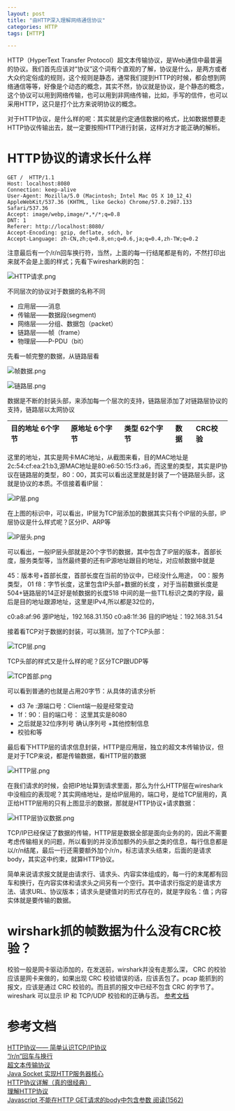 ```yaml
---
layout: post
title: "由HTTP深入理解网络通信协议"
categories: HTTP
tags: [HTTP]

---
```


HTTP（HyperText Transfer Protocol）超文本传输协议，是Web通信中最普遍的协议。我们首先应该对“协议”这个词有个直观的了解，协议是什么，是两方或者大众约定俗成的规则，这个规则是静态，通常我们提到HTTP的时候，都会想到网络通信等等，好像是个动态的概念，其实不然，协议就是协议，是个静态的概念，这个协议可以用到网络传输，也可以用到非网络传输，比如，手写的信件，也可以采用HTTP，这只是打个比方来说明协议的概念。

对于HTTP协议，是什么样的呢：其实就是约定通信数据的格式，比如数据想要走HTTP协议传输出去，就一定要按照HTTP进行封装，这样对方才能正确的解析。

# HTTP协议的请求长什么样

	GET /  HTTP/1.1
	Host: localhost:8080
	Connection: keep-alive
	User-Agent: Mozilla/5.0 (Macintosh; Intel Mac OS X 10_12_4) AppleWebKit/537.36 (KHTML, like Gecko) Chrome/57.0.2987.133 Safari/537.36
	Accept: image/webp,image/*,*/*;q=0.8
	DNT: 1
	Referer: http://localhost:8080/
	Accept-Encoding: gzip, deflate, sdch, br
	Accept-Language: zh-CN,zh;q=0.8,en;q=0.6,ja;q=0.4,zh-TW;q=0.2
	
注意最后有一个/r/n回车换行符，当然，上面的每一行结尾都是有的，不然打印出来就不会是上面的样式；先看下wireshark刷的包：

![HTTP请求.png](http://upload-images.jianshu.io/upload_images/1460468-fc589562a64e3b6e.png?imageMogr2/auto-orient/strip%7CimageView2/2/w/1240)

不同层次的协议对于数据的名称不同

* 应用层——消息
* 传输层——数据段(segment)
* 网络层——分组、数据包（packet）
* 链路层——帧（frame）
* 物理层——P-PDU（bit）

先看一帧完整的数据，从链路层看

![帧数据.png](http://upload-images.jianshu.io/upload_images/1460468-f2d01e0fd24f0f96.png?imageMogr2/auto-orient/strip%7CimageView2/2/w/1240)



![链路层.png](http://upload-images.jianshu.io/upload_images/1460468-96d48b692ea61dfb.png?imageMogr2/auto-orient/strip%7CimageView2/2/w/1240)

数据是不断的封装头部，来添加每一个层次的支持，链路层添加了对链路层协议的支持，链路层以太网协议

|目的地址 6个字节|原地址 6个字节|类型 62个字节|数据|CRC校验|
|:--|:--|:--|:--|:--|

这里的地址，其实是网卡MAC地址，从截图来看，目的MAC地址是 2c:54:cf:ea:21:b3,源MAC地址是80:e6:50:15:f3:a6，而这里的类型，其实是IP协议在链路层的类型，80：00，其实可以看出这里就是封装了一个链路层头部，这就是协议的本质。不信接着看IP层：

![IP层.png](http://upload-images.jianshu.io/upload_images/1460468-0b4062a565576506.png?imageMogr2/auto-orient/strip%7CimageView2/2/w/1240)

在上图的标识中，可以看出，IP层为TCP层添加的数据其实只有个IP层的头部，IP层协议是什么样式呢？区分IP、ARP等

![IP层头.png](http://upload-images.jianshu.io/upload_images/1460468-fbb45a59f60317f2.png?imageMogr2/auto-orient/strip%7CimageView2/2/w/1240)

可以看出，一般IP层头部就是20个字节的数据，其中包含了IP层的版本，首部长度，服务类型等，当然最终要的还有IP源地址跟目的地址，对应帧数据中就是

45：版本号+首部长度，首部长度在当前的协议中，已经没什么用途，
00：服务类型，
01 f8：字节长度，这里包含IP头部+数据的长度 ，对于当前数据长度是504+链路层的14正好是帧数据的长度518
中间的是一些TTL标识之类的字段，最后是目的地址跟源地址，这里是IPv4,所以都是32位的，

c0:a8:af:96 源IP地址，192.168.31.150
c0:a8:1f:36 目的IP地址：192.168.31.54

接着看TCP对于数据的封装，可以猜测，加了个TCP头部：

![TCP层.png](http://upload-images.jianshu.io/upload_images/1460468-e9250af2cb2aeefa.png?imageMogr2/auto-orient/strip%7CimageView2/2/w/1240)

TCP头部的样式又是什么样的呢？区分TCP跟UDP等

![TCP首部.png](http://upload-images.jianshu.io/upload_images/1460468-fcd387b81d4928b3.png?imageMogr2/auto-orient/strip%7CimageView2/2/w/1240)

可以看到普通的也就是占用20字节：从具体的请求分析

* d3 7e :源端口号：Client端一般是经常变动
* 1f：90：目的端口号： 这里其实是8080
* 之后就是32位序列号 确认序列号 +其他控制信息
* 校验和等

最后看下HTTP层的请求信息封装，HTTP是应用层，独立的超文本传输协议，但是对于TCP来说，都是传输数据，看HTTP层的数据

![HTTP层.png](http://upload-images.jianshu.io/upload_images/1460468-61c8907b2fbda494.png?imageMogr2/auto-orient/strip%7CimageView2/2/w/1240)

在我们请求的时候，会把IP地址算到请求里面，那么为什么HTTP层在wireshark中没相应的表现呢？其实网络地址，是给IP层用的，端口号，是给TCP层用的，真正给HTTP层用的只有上图显示的数据，那就是HTTP协议+请求数据：

![HTTP层协议数据.png](http://upload-images.jianshu.io/upload_images/1460468-0e8086b28b00fbb1.png?imageMogr2/auto-orient/strip%7CimageView2/2/w/1240)

	
TCP/IP已经保证了数据的传输，HTTP层是数据全部是面向业务的的，因此不需要考虑传输相关的问题，所以看到的并没添加额外的头部之类的信息，每行信息都是以/r/n结尾，最后一行还需要额外加个/r/n，标志请求头结束，后面的是请求body，其实这中约束，就算HTTP协议。

简单来说请求报文就是由请求行、请求头、内容实体组成的，每一行的末尾都有回车和换行，在内容实体和请求头之间另有一个空行。其中请求行指定的是请求方法、请求URL、协议版本；请求头是键值对的形式存在的，就是字段名：值；内容实体就是要传输的数据。



# wirshark抓的帧数据为什么没有CRC校验？

校验一般是网卡驱动添加的，在发送前，wirshark并没有走那么深，
CRC 的校验应该是网卡来做的，如果出现 CRC 校验错误的话，应该丢包了。pcap 能抓到的报文，应该是通过 CRC 校验的。而且抓的报文中已经不包含 CRC 的字节了。wireshark 可以显示 IP 和 TCP/UDP 校验和的正确与否。
[参考文档](http://blog.csdn.net/lidaqiang99/article/details/6605635)




# 参考文档

[HTTP协议—— 简单认识TCP/IP协议](http://www.cnblogs.com/roverliang/p/5176456.html)        
[“/r/n”回车与换行](http://blog.csdn.net/xuxinshao/article/details/4915903)       
[超文本传输协议](https://zh.wikipedia.org/wiki/%E8%B6%85%E6%96%87%E6%9C%AC%E4%BC%A0%E8%BE%93%E5%8D%8F%E8%AE%AE)       
[Java Socket 实现HTTP服务器核心](http://www.cnblogs.com/wuniaoheart/p/3593627.html)       
[HTTP协议详解（真的很经典）](http://www.cnblogs.com/li0803/archive/2008/11/03/1324746.html)        
[理解HTTP协议](https://mp.weixin.qq.com/s?__biz=MzAxMzQ3NzQ3Nw==&mid=2654250208&idx=3&sn=6c01e86f58054203b4797b1959874b94&chksm=8061f7eab7167efcc141e360b652f0cc35a1259470ecdd3da346d643cf92b8cffa72e7d63781&mpshare=1&scene=1&srcid=0505f6JotyzgSGveIcpz6TIf&key=979c6cda9cfa2d80331f166658cd714cf8b7ea1944addabd529b7e5309cc6ab2ce5a98659e9f4e18c9b2fc59eb8241fa2e60a7bb1ee67688bdfaef28c5929fbd9a99d51ad6253cfe6e2fe122a848f8ad&ascene=0&uin=MTYyNjMyMjk0MQ%3D%3D&devicetype=iMac+MacBookPro11%2C1+OSX+OSX+10.12.4+build(16E195)&version=12020110&nettype=WIFI&fontScale=100&pass_ticket=vYZhtCtbZFOYHhpQ7zHYksCrOXVEju6dXYbCHupVfT74GlR78sJcZh0p9YKBH6QX)          
[Javascript 不能在HTTP GET请求的body中包含参数 阅读(1562)](http://kaifage.com/notes/125/cannot-include-parameters-in-the-get-body-request-http.html)           
